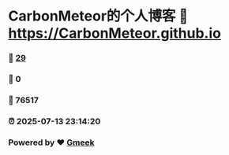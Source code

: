 # CarbonMeteor的个人博客 :link: https://CarbonMeteor.github.io 
### :page_facing_up: [29](https://CarbonMeteor.github.io/tag.html) 
### :speech_balloon: 0 
### :hibiscus: 76517 
### :alarm_clock: 2025-07-13 23:14:20 
### Powered by :heart: [Gmeek](https://github.com/Meekdai/Gmeek)
